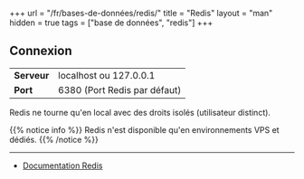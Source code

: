 +++
url = "/fr/bases-de-données/redis/"
title = "Redis"
layout = "man"
hidden = true
tags = ["base de données", "redis"]
+++

## Connexion

|             |                              |
|-------------|------------------------------|
| **Serveur** | localhost ou 127.0.0.1       |
| **Port**    | 6380 (Port Redis par défaut) |

Redis ne tourne qu'en local avec des droits isolés (utilisateur distinct).

{{% notice info %}}
Redis n'est disponible qu'en environnements VPS et dédiés.
{{% /notice %}}

---

- [Documentation Redis](https://redis.io/documentation)
